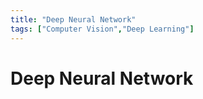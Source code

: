 ```yaml
---
title: "Deep Neural Network"
tags: ["Computer Vision","Deep Learning"]
---
```


# Deep Neural Network